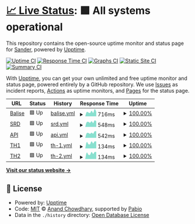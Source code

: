 # [📈 Live Status](https://srdno.github.io/status): <!--live status--> **🟩 All systems operational**

This repository contains the open-source uptime monitor and status page for [Sander](srd.no), powered by [Upptime](https://github.com/upptime/upptime).

[![Uptime CI](https://github.com/srdno/status/workflows/Uptime%20CI/badge.svg)](https://github.com/srdno/status/actions?query=workflow%3A%22Uptime+CI%22)
[![Response Time CI](https://github.com/srdno/status/workflows/Response%20Time%20CI/badge.svg)](https://github.com/srdno/status/actions?query=workflow%3A%22Response+Time+CI%22)
[![Graphs CI](https://github.com/srdno/status/workflows/Graphs%20CI/badge.svg)](https://github.com/srdno/status/actions?query=workflow%3A%22Graphs+CI%22)
[![Static Site CI](https://github.com/srdno/status/workflows/Static%20Site%20CI/badge.svg)](https://github.com/srdno/status/actions?query=workflow%3A%22Static+Site+CI%22)
[![Summary CI](https://github.com/srdno/status/workflows/Summary%20CI/badge.svg)](https://github.com/srdno/status/actions?query=workflow%3A%22Summary+CI%22)

With [Upptime](https://upptime.js.org), you can get your own unlimited and free uptime monitor and status page, powered entirely by a GitHub repository. We use [Issues](https://github.com/srdno/status/issues) as incident reports, [Actions](https://github.com/srdno/status/actions) as uptime monitors, and [Pages](https://srdno.github.io/status) for the status page.

<!--start: status pages-->
<!-- This summary is generated by Upptime (https://github.com/upptime/upptime) -->
<!-- Do not edit this manually, your changes will be overwritten -->
<!-- prettier-ignore -->
| URL | Status | History | Response Time | Uptime |
| --- | ------ | ------- | ------------- | ------ |
| <img alt="" src="https://icons.duckduckgo.com/ip3/balise.no.ico" height="13"> [Balise](https://balise.no) | 🟩 Up | [balise.yml](https://github.com/srdno/status/commits/HEAD/history/balise.yml) | <details><summary><img alt="Response time graph" src="./graphs/balise/response-time-week.png" height="20"> 716ms</summary><br><a href="https://status.srd.no/history/balise"><img alt="Response time 687" src="https://img.shields.io/endpoint?url=https%3A%2F%2Fraw.githubusercontent.com%2Fsrdno%2Fstatus%2FHEAD%2Fapi%2Fbalise%2Fresponse-time.json"></a><br><a href="https://status.srd.no/history/balise"><img alt="24-hour response time 574" src="https://img.shields.io/endpoint?url=https%3A%2F%2Fraw.githubusercontent.com%2Fsrdno%2Fstatus%2FHEAD%2Fapi%2Fbalise%2Fresponse-time-day.json"></a><br><a href="https://status.srd.no/history/balise"><img alt="7-day response time 716" src="https://img.shields.io/endpoint?url=https%3A%2F%2Fraw.githubusercontent.com%2Fsrdno%2Fstatus%2FHEAD%2Fapi%2Fbalise%2Fresponse-time-week.json"></a><br><a href="https://status.srd.no/history/balise"><img alt="30-day response time 672" src="https://img.shields.io/endpoint?url=https%3A%2F%2Fraw.githubusercontent.com%2Fsrdno%2Fstatus%2FHEAD%2Fapi%2Fbalise%2Fresponse-time-month.json"></a><br><a href="https://status.srd.no/history/balise"><img alt="1-year response time 687" src="https://img.shields.io/endpoint?url=https%3A%2F%2Fraw.githubusercontent.com%2Fsrdno%2Fstatus%2FHEAD%2Fapi%2Fbalise%2Fresponse-time-year.json"></a></details> | <details><summary><a href="https://status.srd.no/history/balise">100.00%</a></summary><a href="https://status.srd.no/history/balise"><img alt="All-time uptime 100.00%" src="https://img.shields.io/endpoint?url=https%3A%2F%2Fraw.githubusercontent.com%2Fsrdno%2Fstatus%2FHEAD%2Fapi%2Fbalise%2Fuptime.json"></a><br><a href="https://status.srd.no/history/balise"><img alt="24-hour uptime 100.00%" src="https://img.shields.io/endpoint?url=https%3A%2F%2Fraw.githubusercontent.com%2Fsrdno%2Fstatus%2FHEAD%2Fapi%2Fbalise%2Fuptime-day.json"></a><br><a href="https://status.srd.no/history/balise"><img alt="7-day uptime 100.00%" src="https://img.shields.io/endpoint?url=https%3A%2F%2Fraw.githubusercontent.com%2Fsrdno%2Fstatus%2FHEAD%2Fapi%2Fbalise%2Fuptime-week.json"></a><br><a href="https://status.srd.no/history/balise"><img alt="30-day uptime 100.00%" src="https://img.shields.io/endpoint?url=https%3A%2F%2Fraw.githubusercontent.com%2Fsrdno%2Fstatus%2FHEAD%2Fapi%2Fbalise%2Fuptime-month.json"></a><br><a href="https://status.srd.no/history/balise"><img alt="1-year uptime 100.00%" src="https://img.shields.io/endpoint?url=https%3A%2F%2Fraw.githubusercontent.com%2Fsrdno%2Fstatus%2FHEAD%2Fapi%2Fbalise%2Fuptime-year.json"></a></details>
| <img alt="" src="https://icons.duckduckgo.com/ip3/srd.no.ico" height="13"> [SRD](https://srd.no) | 🟩 Up | [srd.yml](https://github.com/srdno/status/commits/HEAD/history/srd.yml) | <details><summary><img alt="Response time graph" src="./graphs/srd/response-time-week.png" height="20"> 548ms</summary><br><a href="https://status.srd.no/history/srd"><img alt="Response time 543" src="https://img.shields.io/endpoint?url=https%3A%2F%2Fraw.githubusercontent.com%2Fsrdno%2Fstatus%2FHEAD%2Fapi%2Fsrd%2Fresponse-time.json"></a><br><a href="https://status.srd.no/history/srd"><img alt="24-hour response time 538" src="https://img.shields.io/endpoint?url=https%3A%2F%2Fraw.githubusercontent.com%2Fsrdno%2Fstatus%2FHEAD%2Fapi%2Fsrd%2Fresponse-time-day.json"></a><br><a href="https://status.srd.no/history/srd"><img alt="7-day response time 548" src="https://img.shields.io/endpoint?url=https%3A%2F%2Fraw.githubusercontent.com%2Fsrdno%2Fstatus%2FHEAD%2Fapi%2Fsrd%2Fresponse-time-week.json"></a><br><a href="https://status.srd.no/history/srd"><img alt="30-day response time 529" src="https://img.shields.io/endpoint?url=https%3A%2F%2Fraw.githubusercontent.com%2Fsrdno%2Fstatus%2FHEAD%2Fapi%2Fsrd%2Fresponse-time-month.json"></a><br><a href="https://status.srd.no/history/srd"><img alt="1-year response time 543" src="https://img.shields.io/endpoint?url=https%3A%2F%2Fraw.githubusercontent.com%2Fsrdno%2Fstatus%2FHEAD%2Fapi%2Fsrd%2Fresponse-time-year.json"></a></details> | <details><summary><a href="https://status.srd.no/history/srd">100.00%</a></summary><a href="https://status.srd.no/history/srd"><img alt="All-time uptime 99.16%" src="https://img.shields.io/endpoint?url=https%3A%2F%2Fraw.githubusercontent.com%2Fsrdno%2Fstatus%2FHEAD%2Fapi%2Fsrd%2Fuptime.json"></a><br><a href="https://status.srd.no/history/srd"><img alt="24-hour uptime 100.00%" src="https://img.shields.io/endpoint?url=https%3A%2F%2Fraw.githubusercontent.com%2Fsrdno%2Fstatus%2FHEAD%2Fapi%2Fsrd%2Fuptime-day.json"></a><br><a href="https://status.srd.no/history/srd"><img alt="7-day uptime 100.00%" src="https://img.shields.io/endpoint?url=https%3A%2F%2Fraw.githubusercontent.com%2Fsrdno%2Fstatus%2FHEAD%2Fapi%2Fsrd%2Fuptime-week.json"></a><br><a href="https://status.srd.no/history/srd"><img alt="30-day uptime 99.14%" src="https://img.shields.io/endpoint?url=https%3A%2F%2Fraw.githubusercontent.com%2Fsrdno%2Fstatus%2FHEAD%2Fapi%2Fsrd%2Fuptime-month.json"></a><br><a href="https://status.srd.no/history/srd"><img alt="1-year uptime 99.16%" src="https://img.shields.io/endpoint?url=https%3A%2F%2Fraw.githubusercontent.com%2Fsrdno%2Fstatus%2FHEAD%2Fapi%2Fsrd%2Fuptime-year.json"></a></details>
| <img alt="" src="https://srd.no/favicon.ico" height="13"> [API](https://api.srd.no/status) | 🟩 Up | [api.yml](https://github.com/srdno/status/commits/HEAD/history/api.yml) | <details><summary><img alt="Response time graph" src="./graphs/api/response-time-week.png" height="20"> 542ms</summary><br><a href="https://status.srd.no/history/api"><img alt="Response time 523" src="https://img.shields.io/endpoint?url=https%3A%2F%2Fraw.githubusercontent.com%2Fsrdno%2Fstatus%2FHEAD%2Fapi%2Fapi%2Fresponse-time.json"></a><br><a href="https://status.srd.no/history/api"><img alt="24-hour response time 437" src="https://img.shields.io/endpoint?url=https%3A%2F%2Fraw.githubusercontent.com%2Fsrdno%2Fstatus%2FHEAD%2Fapi%2Fapi%2Fresponse-time-day.json"></a><br><a href="https://status.srd.no/history/api"><img alt="7-day response time 542" src="https://img.shields.io/endpoint?url=https%3A%2F%2Fraw.githubusercontent.com%2Fsrdno%2Fstatus%2FHEAD%2Fapi%2Fapi%2Fresponse-time-week.json"></a><br><a href="https://status.srd.no/history/api"><img alt="30-day response time 528" src="https://img.shields.io/endpoint?url=https%3A%2F%2Fraw.githubusercontent.com%2Fsrdno%2Fstatus%2FHEAD%2Fapi%2Fapi%2Fresponse-time-month.json"></a><br><a href="https://status.srd.no/history/api"><img alt="1-year response time 523" src="https://img.shields.io/endpoint?url=https%3A%2F%2Fraw.githubusercontent.com%2Fsrdno%2Fstatus%2FHEAD%2Fapi%2Fapi%2Fresponse-time-year.json"></a></details> | <details><summary><a href="https://status.srd.no/history/api">100.00%</a></summary><a href="https://status.srd.no/history/api"><img alt="All-time uptime 100.00%" src="https://img.shields.io/endpoint?url=https%3A%2F%2Fraw.githubusercontent.com%2Fsrdno%2Fstatus%2FHEAD%2Fapi%2Fapi%2Fuptime.json"></a><br><a href="https://status.srd.no/history/api"><img alt="24-hour uptime 100.00%" src="https://img.shields.io/endpoint?url=https%3A%2F%2Fraw.githubusercontent.com%2Fsrdno%2Fstatus%2FHEAD%2Fapi%2Fapi%2Fuptime-day.json"></a><br><a href="https://status.srd.no/history/api"><img alt="7-day uptime 100.00%" src="https://img.shields.io/endpoint?url=https%3A%2F%2Fraw.githubusercontent.com%2Fsrdno%2Fstatus%2FHEAD%2Fapi%2Fapi%2Fuptime-week.json"></a><br><a href="https://status.srd.no/history/api"><img alt="30-day uptime 100.00%" src="https://img.shields.io/endpoint?url=https%3A%2F%2Fraw.githubusercontent.com%2Fsrdno%2Fstatus%2FHEAD%2Fapi%2Fapi%2Fuptime-month.json"></a><br><a href="https://status.srd.no/history/api"><img alt="1-year uptime 100.00%" src="https://img.shields.io/endpoint?url=https%3A%2F%2Fraw.githubusercontent.com%2Fsrdno%2Fstatus%2FHEAD%2Fapi%2Fapi%2Fuptime-year.json"></a></details>
| <img alt="" src="https://canary.discord.com/assets/97fdc7ab0e45d6b22df8.svg" height="13"> [TH1](th1.srd.no) | 🟩 Up | [th-1.yml](https://github.com/srdno/status/commits/HEAD/history/th-1.yml) | <details><summary><img alt="Response time graph" src="./graphs/th-1/response-time-week.png" height="20"> 134ms</summary><br><a href="https://status.srd.no/history/th-1"><img alt="Response time 135" src="https://img.shields.io/endpoint?url=https%3A%2F%2Fraw.githubusercontent.com%2Fsrdno%2Fstatus%2FHEAD%2Fapi%2Fth-1%2Fresponse-time.json"></a><br><a href="https://status.srd.no/history/th-1"><img alt="24-hour response time 105" src="https://img.shields.io/endpoint?url=https%3A%2F%2Fraw.githubusercontent.com%2Fsrdno%2Fstatus%2FHEAD%2Fapi%2Fth-1%2Fresponse-time-day.json"></a><br><a href="https://status.srd.no/history/th-1"><img alt="7-day response time 134" src="https://img.shields.io/endpoint?url=https%3A%2F%2Fraw.githubusercontent.com%2Fsrdno%2Fstatus%2FHEAD%2Fapi%2Fth-1%2Fresponse-time-week.json"></a><br><a href="https://status.srd.no/history/th-1"><img alt="30-day response time 132" src="https://img.shields.io/endpoint?url=https%3A%2F%2Fraw.githubusercontent.com%2Fsrdno%2Fstatus%2FHEAD%2Fapi%2Fth-1%2Fresponse-time-month.json"></a><br><a href="https://status.srd.no/history/th-1"><img alt="1-year response time 135" src="https://img.shields.io/endpoint?url=https%3A%2F%2Fraw.githubusercontent.com%2Fsrdno%2Fstatus%2FHEAD%2Fapi%2Fth-1%2Fresponse-time-year.json"></a></details> | <details><summary><a href="https://status.srd.no/history/th-1">100.00%</a></summary><a href="https://status.srd.no/history/th-1"><img alt="All-time uptime 100.00%" src="https://img.shields.io/endpoint?url=https%3A%2F%2Fraw.githubusercontent.com%2Fsrdno%2Fstatus%2FHEAD%2Fapi%2Fth-1%2Fuptime.json"></a><br><a href="https://status.srd.no/history/th-1"><img alt="24-hour uptime 100.00%" src="https://img.shields.io/endpoint?url=https%3A%2F%2Fraw.githubusercontent.com%2Fsrdno%2Fstatus%2FHEAD%2Fapi%2Fth-1%2Fuptime-day.json"></a><br><a href="https://status.srd.no/history/th-1"><img alt="7-day uptime 100.00%" src="https://img.shields.io/endpoint?url=https%3A%2F%2Fraw.githubusercontent.com%2Fsrdno%2Fstatus%2FHEAD%2Fapi%2Fth-1%2Fuptime-week.json"></a><br><a href="https://status.srd.no/history/th-1"><img alt="30-day uptime 100.00%" src="https://img.shields.io/endpoint?url=https%3A%2F%2Fraw.githubusercontent.com%2Fsrdno%2Fstatus%2FHEAD%2Fapi%2Fth-1%2Fuptime-month.json"></a><br><a href="https://status.srd.no/history/th-1"><img alt="1-year uptime 100.00%" src="https://img.shields.io/endpoint?url=https%3A%2F%2Fraw.githubusercontent.com%2Fsrdno%2Fstatus%2FHEAD%2Fapi%2Fth-1%2Fuptime-year.json"></a></details>
| <img alt="" src="https://canary.discord.com/assets/97fdc7ab0e45d6b22df8.svg" height="13"> [TH2](th2.srd.no) | 🟩 Up | [th-2.yml](https://github.com/srdno/status/commits/HEAD/history/th-2.yml) | <details><summary><img alt="Response time graph" src="./graphs/th-2/response-time-week.png" height="20"> 134ms</summary><br><a href="https://status.srd.no/history/th-2"><img alt="Response time 135" src="https://img.shields.io/endpoint?url=https%3A%2F%2Fraw.githubusercontent.com%2Fsrdno%2Fstatus%2FHEAD%2Fapi%2Fth-2%2Fresponse-time.json"></a><br><a href="https://status.srd.no/history/th-2"><img alt="24-hour response time 105" src="https://img.shields.io/endpoint?url=https%3A%2F%2Fraw.githubusercontent.com%2Fsrdno%2Fstatus%2FHEAD%2Fapi%2Fth-2%2Fresponse-time-day.json"></a><br><a href="https://status.srd.no/history/th-2"><img alt="7-day response time 134" src="https://img.shields.io/endpoint?url=https%3A%2F%2Fraw.githubusercontent.com%2Fsrdno%2Fstatus%2FHEAD%2Fapi%2Fth-2%2Fresponse-time-week.json"></a><br><a href="https://status.srd.no/history/th-2"><img alt="30-day response time 132" src="https://img.shields.io/endpoint?url=https%3A%2F%2Fraw.githubusercontent.com%2Fsrdno%2Fstatus%2FHEAD%2Fapi%2Fth-2%2Fresponse-time-month.json"></a><br><a href="https://status.srd.no/history/th-2"><img alt="1-year response time 135" src="https://img.shields.io/endpoint?url=https%3A%2F%2Fraw.githubusercontent.com%2Fsrdno%2Fstatus%2FHEAD%2Fapi%2Fth-2%2Fresponse-time-year.json"></a></details> | <details><summary><a href="https://status.srd.no/history/th-2">100.00%</a></summary><a href="https://status.srd.no/history/th-2"><img alt="All-time uptime 100.00%" src="https://img.shields.io/endpoint?url=https%3A%2F%2Fraw.githubusercontent.com%2Fsrdno%2Fstatus%2FHEAD%2Fapi%2Fth-2%2Fuptime.json"></a><br><a href="https://status.srd.no/history/th-2"><img alt="24-hour uptime 100.00%" src="https://img.shields.io/endpoint?url=https%3A%2F%2Fraw.githubusercontent.com%2Fsrdno%2Fstatus%2FHEAD%2Fapi%2Fth-2%2Fuptime-day.json"></a><br><a href="https://status.srd.no/history/th-2"><img alt="7-day uptime 100.00%" src="https://img.shields.io/endpoint?url=https%3A%2F%2Fraw.githubusercontent.com%2Fsrdno%2Fstatus%2FHEAD%2Fapi%2Fth-2%2Fuptime-week.json"></a><br><a href="https://status.srd.no/history/th-2"><img alt="30-day uptime 100.00%" src="https://img.shields.io/endpoint?url=https%3A%2F%2Fraw.githubusercontent.com%2Fsrdno%2Fstatus%2FHEAD%2Fapi%2Fth-2%2Fuptime-month.json"></a><br><a href="https://status.srd.no/history/th-2"><img alt="1-year uptime 100.00%" src="https://img.shields.io/endpoint?url=https%3A%2F%2Fraw.githubusercontent.com%2Fsrdno%2Fstatus%2FHEAD%2Fapi%2Fth-2%2Fuptime-year.json"></a></details>

<!--end: status pages-->

[**Visit our status website →**](https://srdno.github.io/status)

## 📄 License

- Powered by: [Upptime](https://github.com/upptime/upptime)
- Code: [MIT](./LICENSE) © [Anand Chowdhary](https://anandchowdhary.com), supported by [Pabio](https://pabio.com)
- Data in the `./history` directory: [Open Database License](https://opendatacommons.org/licenses/odbl/1-0/)
